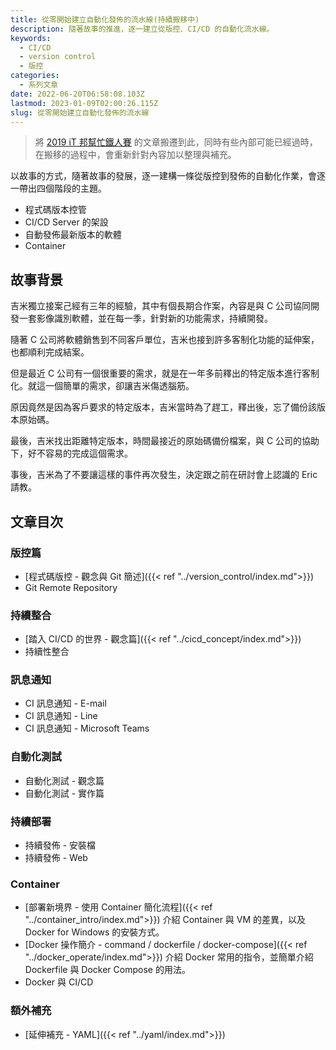 ```yaml
---
title: 從零開始建立自動化發佈的流水線(持續搬移中)
description: 隨著故事的推進，逐一建立從版控、CI/CD 的自動化流水線。
keywords:
  - CI/CD
  - version control
  - 版控
categories:
  - 系列文章
date: 2022-06-20T06:58:08.103Z
lastmod: 2023-01-09T02:00:26.115Z
slug: 從零開始建立自動化發佈的流水線
---
```


> 將 [2019 iT 邦幫忙鐵人賽](https://ithelp.ithome.com.tw/users/20107551/ironman/1906) 的文章搬遷到此，同時有些內部可能已經過時，在搬移的過程中，會重新針對內容加以整理與補充。

以故事的方式，隨著故事的發展，逐一建構一條從版控到發佈的自動化作業，會逐一帶出四個階段的主題。

- 程式碼版本控管
- CI/CD Server 的架設
- 自動發佈最新版本的軟體
- Container

<!--more-->

## 故事背景

吉米獨立接案己經有三年的經驗，其中有個長期合作案，內容是與 C 公司協同開發一套影像識別軟體，並在每一季，針對新的功能需求，持續開發。

隨著 C 公司將軟體銷售到不同客戶單位，吉米也接到許多客制化功能的延伸案，也都順利完成結案。

但是最近 C 公司有一個很重要的需求，就是在一年多前釋出的特定版本進行客制化。就這一個簡單的需求，卻讓吉米傷透腦筋。

原因竟然是因為客戶要求的特定版本，吉米當時為了趕工，釋出後，忘了備份該版本原始碼。

最後，吉米找出距離特定版本，時間最接近的原始碼備份檔案，與 C 公司的協助下，好不容易的完成這個需求。

事後，吉米為了不要讓這樣的事件再次發生，決定跟之前在研討會上認識的 Eric 請教。

## 文章目次

### 版控篇

- [程式碼版控 - 觀念與 Git 簡述]({{< ref "../version_control/index.md">}})
- Git Remote Repository

### 持續整合

- [踏入 CI/CD 的世界 - 觀念篇]({{< ref "../cicd_concept/index.md">}})
- 持續性整合

### 訊息通知

- CI 訊息通知 - E-mail
- CI 訊息通知 - Line
- CI 訊息通知 - Microsoft Teams

### 自動化測試

- 自動化測試 - 觀念篇
- 自動化測試 - 實作篇

### 持續部署

- 持續發佈 - 安裝檔
- 持續發佈 - Web

### Container

- [部署新境界 - 使用 Container 簡化流程]({{< ref "../container_intro/index.md">}}) 介紹 Container 與 VM 的差異，以及 Docker for Windows 的安裝方式。
- [Docker 操作簡介 - command / dockerfile / docker-compose]({{< ref "../docker_operate/index.md">}}) 介紹 Docker 常用的指令，並簡單介紹 Dockerfile 與 Docker Compose 的用法。
- Docker 與 CI/CD

### 額外補充

- [延伸補充 - YAML]({{< ref "../yaml/index.md">}})
